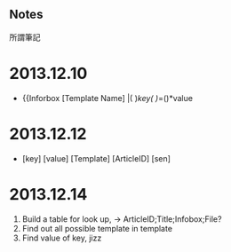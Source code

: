 Notes
------
所謂筆記

# 2013.12.10
* {{Inforbox [Template Name]
|( )*key( )*=()*value

# 2013.12.12

* [key] [value] [Template] [ArticleID] [sen]

# 2013.12.14
1. Build a table for look up, -> ArticleID;Title;Infobox;File?
2. Find out all possible template in template
3. Find value of key, jizz

